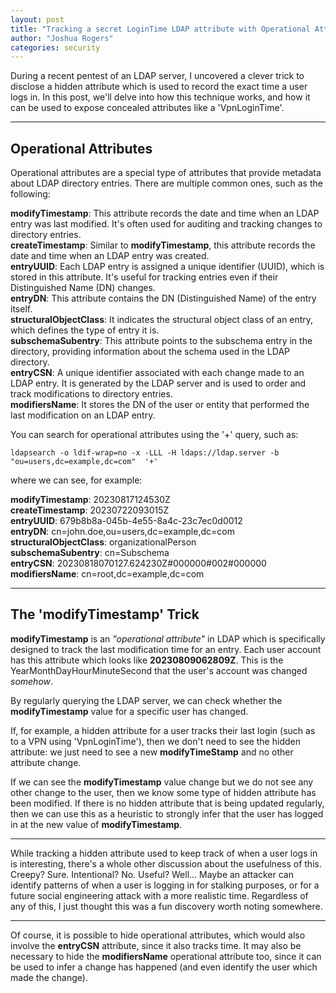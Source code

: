 ```yaml
---
layout: post
title: "Tracking a secret LoginTime LDAP attribute with Operational Attributes"
author: "Joshua Rogers"
categories: security
---
```


During a recent pentest of an LDAP server, I uncovered a clever trick to disclose a hidden attribute which is used to record the exact time a user logs in. In this post, we'll delve into how this technique works, and how it can be used to expose concealed attributes like a 'VpnLoginTime'.

---

## Operational Attributes

Operational attributes are a special type of attributes that provide metadata about LDAP directory entries. There are multiple common ones, such as the following:

**modifyTimestamp**: This attribute records the date and time when an LDAP entry was last modified. It's often used for auditing and tracking changes to directory entries. \
**createTimestamp**: Similar to **modifyTimestamp**, this attribute records the date and time when an LDAP entry was created. \
**entryUUID**: Each LDAP entry is assigned a unique identifier (UUID), which is stored in this attribute. It's useful for tracking entries even if their Distinguished Name (DN) changes. \
**entryDN**: This attribute contains the DN (Distinguished Name) of the entry itself. \
**structuralObjectClass**: It indicates the structural object class of an entry, which defines the type of entry it is. \
**subschemaSubentry**: This attribute points to the subschema entry in the directory, providing information about the schema used in the LDAP directory. \
**entryCSN**: A unique identifier associated with each change made to an LDAP entry. It is generated by the LDAP server and is used to order and track modifications to directory entries. \
**modifiersName**: It stores the DN of the user or entity that performed the last modification on an LDAP entry.


You can search for operational attributes using the '+' query, such as:
```
ldapsearch -o ldif-wrap=no -x -LLL -H ldaps://ldap.server -b "ou=users,dc=example,dc=com"  '+'
```

where we can see, for example:

**modifyTimestamp**: 20230817124530Z \
**createTimestamp**: 20230722093015Z \
**entryUUID**: 679b8b8a-045b-4e55-8a4c-23c7ec0d0012 \
**entryDN**: cn=john.doe,ou=users,dc=example,dc=com \
**structuralObjectClass**: organizationalPerson \
**subschemaSubentry**: cn=Subschema \
**entryCSN**: 20230818070127.624230Z#000000#002#000000 \
**modifiersName**: cn=root,dc=example,dc=com

---

## The 'modifyTimestamp' Trick

**modifyTimestamp** is an _"operational attribute"_ in LDAP which is specifically designed to track the last modification time for an entry. Each user account has this attribute which looks like **20230809062809Z**. This is the YearMonthDayHourMinuteSecond that the user's account was changed _somehow_.

By regularly querying the LDAP server, we can check whether the **modifyTimestamp** value for a specific user has changed.

If, for example, a hidden attribute for a user tracks their last login (such as to a VPN using 'VpnLoginTime'), then we don't need to see the hidden attribute: we just need to see a new **modifyTimeStamp** and no other attribute change.

If we can see the **modifyTimestamp** value change but we do not see any other change to the user, then we know some type of hidden attribute has been modified. If there is no hidden attribute that is being updated regularly, then we can use this as a heuristic to strongly infer that the user has logged in at the new value of **modifyTimestamp**.

---

While tracking a hidden attribute used to keep track of when a user logs in is interesting, there's a whole other discussion about the usefulness of this. Creepy? Sure. Intentional? No. Useful? Well... Maybe an attacker can identify patterns of when a user is logging in for stalking purposes, or for a future social engineering attack with a more realistic time. Regardless of any of this, I just thought this was a fun discovery worth noting somewhere.

---

Of course, it is possible to hide operational attributes, which would also involve the **entryCSN** attribute, since it also tracks time. It may also be necessary to hide the **modifiersName** operational attribute too, since it can be used to infer a change has happened (and even identify the user which made the change).
